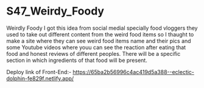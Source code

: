 # S47_Weirdy_Foody
Weirdly Foody
I got this idea from social medial specially food vloggers they used to take out different content from the weird food items so I thaught to make a site where they can see weird food items name and their pics and some Youtube videos where youu can see the reaction after eating that food and honest reviews of different peoples. There will be a specific section in which ingredients of that food will be present.

Deploy link of Front-End:-
https://65ba2b56996c4ac419d5a388--eclectic-dolphin-fe829f.netlify.app/